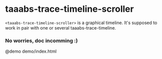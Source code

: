 # taaabs-trace-timeline-scroller
`<taaabs-trace-timeline-scroller>` is a graphical timeline. It's supposed to work in pair with one or several taaabs-trace-timeline.

### No worries, doc incomming :)

@demo demo/index.html
